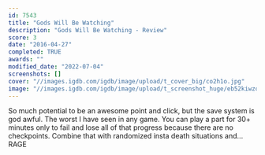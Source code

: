 ```yaml
---
id: 7543
title: "Gods Will Be Watching"
description: "Gods Will Be Watching - Review"
score: 3
date: "2016-04-27"
completed: TRUE
awards: ""
modified_date: "2022-07-04"
screenshots: []
cover: "//images.igdb.com/igdb/image/upload/t_cover_big/co2h1o.jpg"
image: "//images.igdb.com/igdb/image/upload/t_screenshot_huge/eb52kiwzqsa8xrlzvmfo.jpg"
---
```

So much potential to be an awesome point and click, but the save system is god awful. The worst I have seen in any game. You can play a part for 30+ minutes only to fail and lose all of that progress because there are no checkpoints. Combine that with randomized insta death situations and... RAGE
